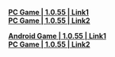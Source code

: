 **[PC Game | 1.0.55 | Link1](https://autopatchcn.bhsr.com/client/beta/20230518102338_D4VqylBDEaet5xlD/StarRail_1.0.55.zip)**   
**[PC Game | 1.0.55 | Link2](https://bhrpg-prod.oss-accelerate.aliyuncs.com/client/beta/20230518102338_D4VqylBDEaet5xlD/StarRail_1.0.55.zip)**

**[Android Game | 1.0.55 | Link1](https://autopatchcn.bhsr.com/client/beta/20230518102338_D4VqylBDEaet5xlD/StarRail_1.0.55.apk)**   
**[PC Game | 1.0.55 | Link2](https://bhrpg-prod.oss-accelerate.aliyuncs.com/client/beta/20230518102338_D4VqylBDEaet5xlD/StarRail_1.0.55.zip)**